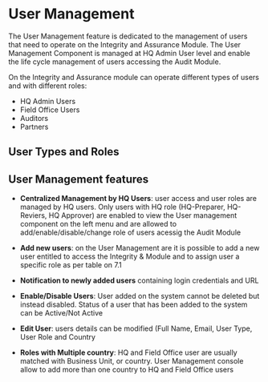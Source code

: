 # User Management

The User Management feature is dedicated to the management of users that need to operate on the Integrity and Assurance Module. The User Management Component is managed at HQ Admin User level and enable the life cycle management of users accessing the Audit Module.

On the Integrity and Assurance module can operate different types of users and with different roles:

- HQ Admin Users
- Field Office Users
- Auditors
- Partners

## User Types and Roles

## User Management features
- **Centralized Management by HQ Users**: user access and user roles are managed by HQ users. Only users with HQ role (HQ-Preparer, HQ-Reviers, HQ Approver) are enabled to view the User management component on the left menu and are allowed to add/enable/disable/change role of users acessig the Audit Module

- **Add new users**: on the User Management are it is possible to add a new user entitled to access the Integrity & Module and to assign user a specific role as per table on 7.1

- **Notification to newly added users** containing login credentials and URL

- **Enable/Disable Users**: User added on the system cannot be deleted but instead disabled. Status of a user that has been added to the system can be Active/Not Active

- **Edit User**: users details can be modified (Full Name, Email, User Type, User Role and Country

- **Roles with Multiple country**: HQ and Field Office user are usually matched with Business Unit, or country. User Management console allow to add more than one country to HQ and Field Office users
